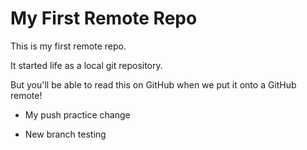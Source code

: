# My First Remote Repo

This is my first remote repo.

It started life as a local git repository.

But you'll be able to read this on GitHub when we put it onto a GitHub remote!

- My push practice change

- New branch testing
